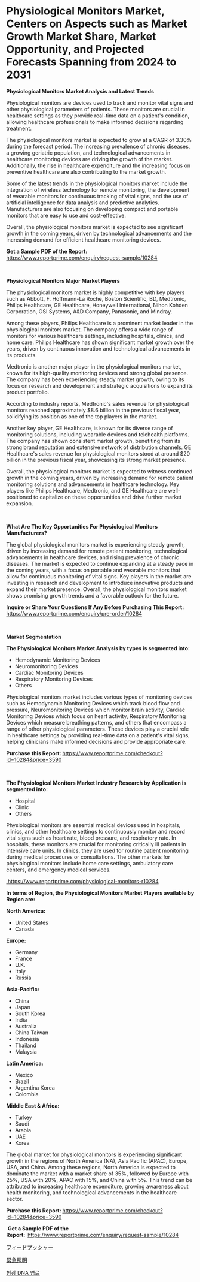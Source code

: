 <p><h1>Physiological Monitors Market, Centers on Aspects such as Market Growth Market Share, Market Opportunity, and Projected Forecasts Spanning from 2024 to 2031</h1></p><p><strong>Physiological Monitors Market Analysis and Latest Trends</strong></p>
<p><p>Physiological monitors are devices used to track and monitor vital signs and other physiological parameters of patients. These monitors are crucial in healthcare settings as they provide real-time data on a patient's condition, allowing healthcare professionals to make informed decisions regarding treatment.</p><p>The physiological monitors market is expected to grow at a CAGR of 3.30% during the forecast period. The increasing prevalence of chronic diseases, a growing geriatric population, and technological advancements in healthcare monitoring devices are driving the growth of the market. Additionally, the rise in healthcare expenditure and the increasing focus on preventive healthcare are also contributing to the market growth.</p><p>Some of the latest trends in the physiological monitors market include the integration of wireless technology for remote monitoring, the development of wearable monitors for continuous tracking of vital signs, and the use of artificial intelligence for data analysis and predictive analytics. Manufacturers are also focusing on developing compact and portable monitors that are easy to use and cost-effective.</p><p>Overall, the physiological monitors market is expected to see significant growth in the coming years, driven by technological advancements and the increasing demand for efficient healthcare monitoring devices.</p></p>
<p><strong>Get a Sample PDF of the Report:&nbsp;</strong> <a href="https://www.reportprime.com/enquiry/request-sample/10284">https://www.reportprime.com/enquiry/request-sample/10284</a></p>
<p>&nbsp;</p>
<p><strong>Physiological Monitors Major Market Players</strong></p>
<p><p>The physiological monitors market is highly competitive with key players such as Abbott, F. Hoffmann-La Roche, Boston Scientific, BD, Medtronic, Philips Healthcare, GE Healthcare, Honeywell International, Nihon Kohden Corporation, OSI Systems, A&D Company, Panasonic, and Mindray. </p><p>Among these players, Philips Healthcare is a prominent market leader in the physiological monitors market. The company offers a wide range of monitors for various healthcare settings, including hospitals, clinics, and home care. Philips Healthcare has shown significant market growth over the years, driven by continuous innovation and technological advancements in its products.</p><p>Medtronic is another major player in the physiological monitors market, known for its high-quality monitoring devices and strong global presence. The company has been experiencing steady market growth, owing to its focus on research and development and strategic acquisitions to expand its product portfolio.</p><p>According to industry reports, Medtronic's sales revenue for physiological monitors reached approximately $8.6 billion in the previous fiscal year, solidifying its position as one of the top players in the market. </p><p>Another key player, GE Healthcare, is known for its diverse range of monitoring solutions, including wearable devices and telehealth platforms. The company has shown consistent market growth, benefiting from its strong brand reputation and extensive network of distribution channels. GE Healthcare's sales revenue for physiological monitors stood at around $20 billion in the previous fiscal year, showcasing its strong market presence.</p><p>Overall, the physiological monitors market is expected to witness continued growth in the coming years, driven by increasing demand for remote patient monitoring solutions and advancements in healthcare technology. Key players like Philips Healthcare, Medtronic, and GE Healthcare are well-positioned to capitalize on these opportunities and drive further market expansion.</p></p>
<p>&nbsp;</p>
<p><strong>What Are The Key Opportunities For Physiological Monitors Manufacturers?</strong></p>
<p><p>The global physiological monitors market is experiencing steady growth, driven by increasing demand for remote patient monitoring, technological advancements in healthcare devices, and rising prevalence of chronic diseases. The market is expected to continue expanding at a steady pace in the coming years, with a focus on portable and wearable monitors that allow for continuous monitoring of vital signs. Key players in the market are investing in research and development to introduce innovative products and expand their market presence. Overall, the physiological monitors market shows promising growth trends and a favorable outlook for the future.</p></p>
<p><strong>Inquire or Share Your Questions If Any Before Purchasing This Report:</strong> <a href="https://www.reportprime.com/enquiry/pre-order/10284">https://www.reportprime.com/enquiry/pre-order/10284</a></p>
<p>&nbsp;</p>
<p><strong>Market Segmentation</strong></p>
<p><strong>The Physiological Monitors Market Analysis by types is segmented into:</strong></p>
<p><ul><li>Hemodynamic Monitoring Devices</li><li>Neuromonitoring Devices</li><li>Cardiac Monitoring Devices</li><li>Respiratory Monitoring Devices</li><li>Others</li></ul></p>
<p><p>Physiological monitors market includes various types of monitoring devices such as Hemodynamic Monitoring Devices which track blood flow and pressure, Neuromonitoring Devices which monitor brain activity, Cardiac Monitoring Devices which focus on heart activity, Respiratory Monitoring Devices which measure breathing patterns, and others that encompass a range of other physiological parameters. These devices play a crucial role in healthcare settings by providing real-time data on a patient's vital signs, helping clinicians make informed decisions and provide appropriate care.</p></p>
<p><strong>Purchase this Report:&nbsp;</strong><a href="https://www.reportprime.com/checkout?id=10284&price=3590">https://www.reportprime.com/checkout?id=10284&price=3590</a></p>
<p>&nbsp;</p>
<p><strong>The Physiological Monitors Market Industry Research by Application is segmented into:</strong></p>
<p><ul><li>Hospital</li><li>Clinic</li><li>Others</li></ul></p>
<p><p>Physiological monitors are essential medical devices used in hospitals, clinics, and other healthcare settings to continuously monitor and record vital signs such as heart rate, blood pressure, and respiratory rate. In hospitals, these monitors are crucial for monitoring critically ill patients in intensive care units. In clinics, they are used for routine patient monitoring during medical procedures or consultations. The other markets for physiological monitors include home care settings, ambulatory care centers, and emergency medical services.</p></p>
<p><a href="https://www.reportprime.com/physiological-monitors-r10284">&nbsp;https://www.reportprime.com/physiological-monitors-r10284</a></p>
<p><strong>In terms of Region, the Physiological Monitors Market Players available by Region are:</strong></p>
<p>
    <p> <strong> North America: </strong>
        <ul>
            <li>United States</li>
            <li>Canada</li>
        </ul>
        </p> 
    <p> <strong> Europe: </strong>
        <ul>
            <li>Germany</li>
            <li>France</li>
            <li>U.K.</li>
            <li>Italy</li>
            <li>Russia</li>
        </ul>
        </p> 
    <p> <strong> Asia-Pacific: </strong>
        <ul>
            <li>China</li>
            <li>Japan</li>
            <li>South Korea</li>
            <li>India</li>
            <li>Australia</li>
            <li>China Taiwan</li>
            <li>Indonesia</li>
            <li>Thailand</li>
            <li>Malaysia</li>
        </ul>
        </p> 
    <p> <strong> Latin America: </strong>
        <ul>
            <li>Mexico</li>
            <li>Brazil</li>
            <li>Argentina Korea</li>
            <li>Colombia</li>
        </ul>
        </p> 
    <p> <strong> Middle East & Africa: </strong>
        <ul>
            <li>Turkey</li>
            <li>Saudi</li>
            <li>Arabia</li>
            <li>UAE</li>
            <li>Korea</li>
        </ul>
    </p>
    </p>
<p><p>The global market for physiological monitors is experiencing significant growth in the regions of North America (NA), Asia Pacific (APAC), Europe, USA, and China. Among these regions, North America is expected to dominate the market with a market share of 35%, followed by Europe with 25%, USA with 20%, APAC with 15%, and China with 5%. This trend can be attributed to increasing healthcare expenditure, growing awareness about health monitoring, and technological advancements in the healthcare sector.</p></p>
<p><strong>Purchase this Report: </strong><a href="https://www.reportprime.com/checkout?id=10284&price=3590">https://www.reportprime.com/checkout?id=10284&price=3590</a></p>
<p>&nbsp;<strong>Get a Sample PDF of the Report:&nbsp;&nbsp;</strong><a href="https://www.reportprime.com/enquiry/request-sample/10284">https://www.reportprime.com/enquiry/request-sample/10284</a></p>
<p><strong></strong></p>
<p><p><a href="https://github.com/LizaHeller2023/Market-Research-Report-List-1/blob/main/341129079366.md">フィードプッシャー</a></p><p><a href="https://github.com/deonnorth8/Market-Research-Report-List-1/blob/main/637007579365.md">緊急照明</a></p><p><a href="https://github.com/ROBERTS65DAVID/Market-Research-Report-List-1/blob/main/559988874238.md">형광 DNA 염료</a></p></p>